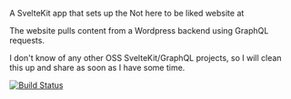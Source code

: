 A SvelteKit app that sets up the Not here to be liked website at 

The website pulls content from a Wordpress backend using GraphQL requests.

I don't know of any other OSS SvelteKit/GraphQL projects, so I will clean this up and share as soon as I have some time.


[![Build Status](https://img.shields.io/static/v1.svg?label=CSL&message=software%20against%20climate%20change&color=green?style=flat&logo=github)](https://img.shields.io/static/v1.svg?label=CSL&message=software%20against%20climate%20change&color=green?style=flat&logo=github)
